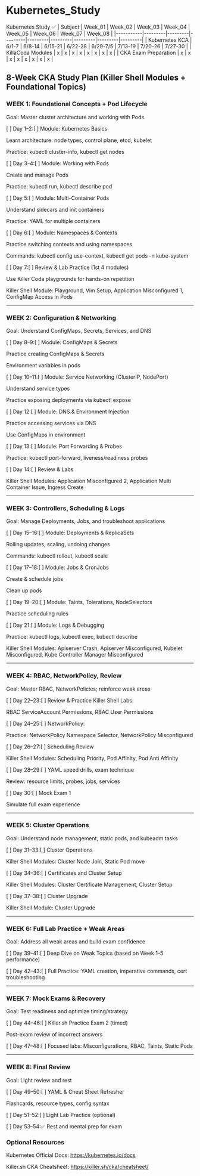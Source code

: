 # Kubernetes_Study
Kubernetes Study
✅ 
| Subject   | Week_01 | Week_02 | Week_03 | Week_04 | Week_05 | Week_06 | Week_07 | Week_08 |
|-----------|---------|---------|---------|---------|---------|---------|---------|---------|
| Kubernetes KCA  |  6/1-7   |  6/8-14  |  6/15-21  | 6/22-28   |  6/29-7/5   |   7/13-19   |   7/20-26   |   7/27-30   |
| KillaCoda Modules  |  x   |  x  |  x  | x   |  x   |   x   |   x   |   x   |
| CKA Exam Preparation |  x   |  x  |  x  | x   |  x   |   x   |   x   |   x   |

## 8-Week CKA Study Plan (Killer Shell Modules + Foundational Topics)

### WEEK 1: Foundational Concepts + Pod Lifecycle

Goal: Master cluster architecture and working with Pods.

[ ] Day 1–2:[ ] Module: Kubernetes Basics

Learn architecture: node types, control plane, etcd, kubelet

Practice: kubectl cluster-info, kubectl get nodes

[ ] Day 3–4:[ ] Module: Working with Pods

Create and manage Pods

Practice: kubectl run, kubectl describe pod

[ ] Day 5:[ ] Module: Multi-Container Pods

Understand sidecars and init containers

Practice: YAML for multiple containers

[ ] Day 6:[ ] Module: Namespaces & Contexts

Practice switching contexts and using namespaces

Commands: kubectl config use-context, kubectl get pods -n kube-system

[ ] Day 7:[ ] Review & Lab Practice (1st 4 modules)

Use Killer Coda playgrounds for hands-on repetition

Killer Shell Module: Playground, Vim Setup, Application Misconfigured 1, ConfigMap Access in Pods

---


### WEEK 2: Configuration & Networking

Goal: Understand ConfigMaps, Secrets, Services, and DNS

[ ] Day 8–9:[ ] Module: ConfigMaps & Secrets

Practice creating ConfigMaps & Secrets

Environment variables in pods

[ ] Day 10–11:[ ] Module: Service Networking (ClusterIP, NodePort)

Understand service types

Practice exposing deployments via kubectl expose

[ ] Day 12:[ ] Module: DNS & Environment Injection

Practice accessing services via DNS

Use ConfigMaps in environment

[ ] Day 13:[ ] Module: Port Forwarding & Probes

Practice: kubectl port-forward, liveness/readiness probes

[ ] Day 14:[ ] Review & Labs

Killer Shell Modules: Application Misconfigured 2, Application Multi Container Issue, Ingress Create  

---

### WEEK 3: Controllers, Scheduling & Logs

Goal: Manage Deployments, Jobs, and troubleshoot applications

[ ] Day 15–16:[ ] Module: Deployments & ReplicaSets

Rolling updates, scaling, undoing changes

Commands: kubectl rollout, kubectl scale

[ ] Day 17–18:[ ] Module: Jobs & CronJobs

Create & schedule jobs

Clean up pods

[ ] Day 19–20:[ ] Module: Taints, Tolerations, NodeSelectors

Practice scheduling rules

[ ] Day 21:[ ] Module: Logs & Debugging

Practice: kubectl logs, kubectl exec, kubectl describe

Killer Shell Modules: Apiserver Crash, Apiserver Misconfigured, Kubelet Misconfigured, Kube Controller Manager Misconfigured

---


### WEEK 4: RBAC, NetworkPolicy, Review

Goal: Master RBAC, NetworkPolicies; reinforce weak areas

[ ] Day 22–23:[ ] Review & Practice Killer Shell Labs:

RBAC ServiceAccount Permissions, RBAC User Permissions

[ ] Day 24–25:[ ] NetworkPolicy:

Practice: NetworkPolicy Namespace Selector, NetworkPolicy Misconfigured

[ ] Day 26–27:[ ] Scheduling Review

Killer Shell Modules: Scheduling Priority, Pod Affinity, Pod Anti Affinity

[ ] Day 28–29:[ ] YAML speed drills, exam technique

Review: resource limits, probes, jobs, services

[ ] Day 30:[ ] Mock Exam 1

Simulate full exam experience

---


### WEEK 5: Cluster Operations

Goal: Understand node management, static pods, and kubeadm tasks

[ ] Day 31–33:[ ] Cluster Operations

Killer Shell Modules: Cluster Node Join, Static Pod move

[ ] Day 34–36:[ ] Certificates and Cluster Setup

Killer Shell Modules: Cluster Certificate Management, Cluster Setup

[ ] Day 37–38:[ ] Cluster Upgrade

Killer Shell Module: Cluster Upgrade

---


### WEEK 6: Full Lab Practice + Weak Areas

Goal: Address all weak areas and build exam confidence

[ ] Day 39–41:[ ] Deep Dive on Weak Topics (based on Week 1–5 performance)

[ ] Day 42–43:[ ] Full Practice: YAML creation, imperative commands, cert troubleshooting

---


### WEEK 7: Mock Exams & Recovery

Goal: Test readiness and optimize timing/strategy

[ ] Day 44–46:[ ] Killer.sh Practice Exam 2 (timed)

Post-exam review of incorrect answers

[ ] Day 47–48:[ ] Focused labs: Misconfigurations, RBAC, Taints, Static Pods

---


### WEEK 8: Final Review

Goal: Light review and rest

[ ] Day 49–50:[ ] YAML & Cheat Sheet Refresher

Flashcards, resource types, config syntax

[ ] Day 51–52:[ ] Light Lab Practice (optional)

[ ] Day 53–54:✅ Rest and mental prep for exam


### Optional Resources

Kubernetes Official Docs: https://kubernetes.io/docs

Killer.sh CKA Cheatsheet: https://killer.sh/cka/cheatsheet/